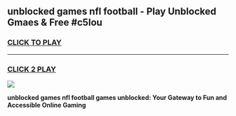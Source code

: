 
## unblocked games nfl football - Play Unblocked Gmaes & Free #c5lou
<h3>
<a href="https://news.freeplayer.one?title=unblocked_games_nfl_football&ref=03M">CLICK TO PLAY</a></h3>
<hr>

<h3>
<a href="https://news.freeplayer.one?title=unblocked_games_nfl_football&ref=03M">CLICK 2 PLAY</a>
  
</h3>

<a href="https://news.freeplayer.one?title=unblocked_games_nfl_football&ref=03M"><img src="https://clearcache.store/games.png"></a>


**unblocked games nfl football games unblocked: Your Gateway to Fun and Accessible Online Gaming**
